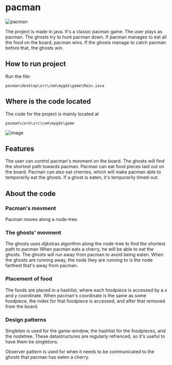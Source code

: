 # pacman

![pacman](https://github.com/Vemund1999/pacman/assets/88531005/c66335ee-d5ca-4426-aefc-9165208a0804)


The project is made in java.
It's a classic pacman game.
The user plays as pacman.
The ghosts try to hunt pacman down.
If pacman manages to eat all the food on the board, pacman wins.
If the ghosts manage to catch pacman before that, the ghosts win.


## How to run project
Run the file:
```
pacman\desktop\src\com\mygdx\game\Main.java
```
## Where is the code located
The code for the project is mainly located at
```
pacman\core\src\com\mygdx\game
```
![image](https://github.com/Vemund1999/pacman/assets/88531005/22c8e3ad-f15d-447b-876f-f1e233e47d33)


## Features
The user can control pacman's movment on the board.
The ghosts will find the shortest path towards pacman.
Pacman can eat food pieces laid out on the board.
Pacman can also eat cherries, which will make pacman able to temporarily eat the ghosts.
If a ghost is eaten, it's temporarily timed-out.

## About the code
### Pacman's movment
Pacman moves along a node-tree.

### The ghosts' movment
The ghosts uses dijkstras algorithm along the node-tree to find the shortest path to pacman
When pacman eats a cherry, he will be able to eat the ghosts. The ghosts will run away from pacman to avoid being eaten.
When the ghosts are running away, the node they are running to is the node farthest that's away from pacman.

### Placement of food
The foods are placed in a hashlist, where each foodpiece is accessed by a x and y coordinate.
When pacman's coordinate is the same as some foodpiece, the index for that foodpiece is accessed, and after that removed from the board.

### Design patterns
Singleton is used for the game-window, the hashlist for the foodpieces, and the nodetree.
These datastructures are regularly refrenced, so it's useful to have them be singletons.

Observer pattern is used for when it needs to be communicated to the ghosts that pacman has eaten a cherry.








